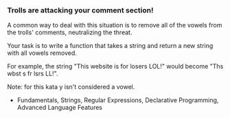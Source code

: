 ### Trolls are attacking your comment section!

<p> A common way to deal with this situation is to remove all of the vowels from the trolls' comments, neutralizing the threat.

<p> Your task is to write a function that takes a string and return a new string with all vowels removed.

<p> For example, the string "This website is for losers LOL!" would become "Ths wbst s fr lsrs LL!".

<p> Note: for this kata y isn't considered a vowel.

- Fundamentals, Strings, Regular Expressions, Declarative Programming, Advanced Language Features
